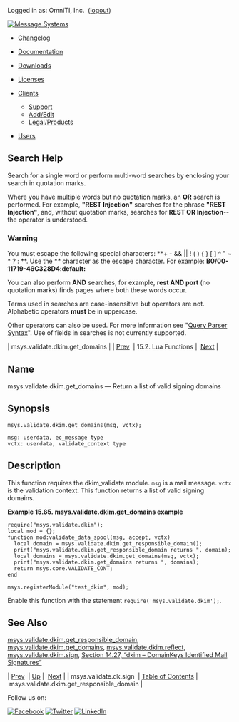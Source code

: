 Logged in as: OmniTI, Inc.  ([logout](https://support.messagesystems.com/logout.php))

[![Message Systems](https://support.messagesystems.com/images/ms-white205.png)](https://support.messagesystems.com/start.php) 

*   [Changelog](https://support.messagesystems.com/start.php?show=changelog)
*   [Documentation](https://support.messagesystems.com/docs/)
*   [Downloads](https://support.messagesystems.com/start.php)

*   [Licenses](https://support.messagesystems.com/license_summary.php)
*   <a href="">Clients</a>
    *   [Support](https://support.messagesystems.com/cs.php)
    *   [Add/Edit](https://support.messagesystems.com/edit_client.php)
    *   [Legal/Products](https://support.messagesystems.com/edit_products.php)
*   [Users](https://support.messagesystems.com/edit_customer.php)

## Search Help

Search for a single word or perform multi-word searches by enclosing your search in quotation marks.

Where you have multiple words but no quotation marks, an **OR** search is performed. For example, **"REST Injection"** searches for the phrase **"REST Injection"**, and, without quotation marks, searches for **REST OR Injection**--the operator is understood.

### Warning

You must escape the following special characters: **+ - && || ! ( ) { } [ ] ^ " ~ * ? : \**. Use the **\** character as the escape character. For example: **B0/00-11719-46C328D4\:default\:**

You can also perform **AND** searches, for example, **rest AND port** (no quotation marks) finds pages where both these words occur.

Terms used in searches are case-insensitive but operators are not. Alphabetic operators **must** be in uppercase.

Other operators can also be used. For more information see "[Query Parser Syntax](https://lucene.apache.org/core/old_versioned_docs/versions/3_0_0/queryparsersyntax.html)". Use of fields in searches is not currently supported.

| msys.validate.dkim.get_domains |
| [Prev](lua.ref.msys.validate.dk.sign.php)  | 15.2. Lua Functions |  [Next](lua.ref.msys.validate.dkim.get_responsible_domain.php) |

<a name="lua.ref.msys.validate.dkim.get_domains"></a>
## Name

msys.validate.dkim.get_domains — Return a list of valid signing domains

<a name="idp27136992"></a>
## Synopsis

`msys.validate.dkim.get_domains(msg, vctx);`

```
msg: userdata, ec_message type
vctx: userdata, validate_context type
```
<a name="idp27139744"></a>
## Description

This function requires the dkim_validate module. `msg` is a mail message. `vctx` is the validation context. This function returns a list of valid signing domains.

<a name="lua.ref.msys.validate.dkim.get_domains.example"></a>

**Example 15.65. msys.validate.dkim.get_domains example**

```
require("msys.validate.dkim");
local mod = {};
function mod:validate_data_spool(msg, accept, vctx)
  local domain = msys.validate.dkim.get_responsible_domain();
  print("msys.validate.dkim.get_responsible_domain returns ", domain);
  local domains = msys.validate.dkim.get_domains(msg, vctx);
  print("msys.validate.dkim.get_domains returns ", domains);
  return msys.core.VALIDATE_CONT;
end

msys.registerModule("test_dkim", mod);
```

Enable this function with the statement `require('msys.validate.dkim');`.

<a name="idp27146048"></a>
## See Also

[msys.validate.dkim.get_responsible_domain](lua.ref.msys.validate.dkim.get_responsible_domain.php "msys.validate.dkim.get_responsible_domain"), [msys.validate.dkim.get_domains](lua.ref.msys.validate.dkim.get_domains.php "msys.validate.dkim.get_domains"), [msys.validate.dkim.reflect](lua.ref.msys.validate.dkim.reflect.php "msys.validate.dkim.reflect"), [msys.validate.dkim.sign](lua.ref.msys.validate.dkim.sign.php "msys.validate.dkim.sign"), [Section 14.27, “dkim – DomainKeys Identified Mail Signatures”](modules.dkim.php "14.27. dkim – DomainKeys Identified Mail Signatures")

| [Prev](lua.ref.msys.validate.dk.sign.php)  | [Up](lua.function.details.php) |  [Next](lua.ref.msys.validate.dkim.get_responsible_domain.php) |
| msys.validate.dk.sign  | [Table of Contents](index.php) |  msys.validate.dkim.get_responsible_domain |

Follow us on:

[![Facebook](https://support.messagesystems.com/images/icon-facebook.png)](http://www.facebook.com/messagesystems) [![Twitter](https://support.messagesystems.com/images/icon-twitter.png)](http://twitter.com/#!/MessageSystems) [![LinkedIn](https://support.messagesystems.com/images/icon-linkedin.png)](http://www.linkedin.com/company/message-systems)